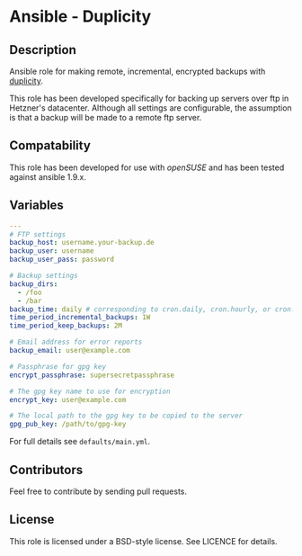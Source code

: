 # Ansible - Duplicity
## Description

Ansible role for making remote, incremental, encrypted backups with [duplicity](http://duplicity.nongnu.org/).

This role has been developed specifically for backing up servers over ftp in Hetzner's datacenter. Although all settings are configurable, the assumption is that a backup will be made to a remote ftp server.

## Compatability

This role has been developed for use with *openSUSE* and has been tested against ansible 1.9.x.

## Variables

```yaml
---
# FTP settings
backup_host: username.your-backup.de
backup_user: username
backup_user_pass: password

# Backup settings
backup_dirs:
  - /foo
  - /bar
backup_time: daily # corresponding to cron.daily, cron.hourly, or cron.weekly, cron.monthly
time_period_incremental_backups: 1W
time_period_keep_backups: 2M

# Email address for error reports
backup_email: user@example.com

# Passphrase for gpg key
encrypt_passphrase: supersecretpassphrase

# The gpg key name to use for encryption
encrypt_key: user@example.com

# The local path to the gpg key to be copied to the server
gpg_pub_key: /path/to/gpg-key
```

For full details see `defaults/main.yml`.

## Contributors

Feel free to contribute by sending pull requests.

## License

This role is licensed under a BSD-style license. See LICENCE for details.
